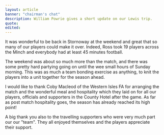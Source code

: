 ```yaml
---
layout: article
banner: "chairman's chat"
description: William Powrie gives a short update on our Lewis trip.
quote:
edited:
---
```

It was wonderful to be back in Stornoway at the weekend and great that so many of our players could make it over. Indeed, Ross took 19 players across the Minch and everybody had at least 45 minutes football.

The weekend was about so much more than the match, and there was some pretty hard partying going on until the wee small hours of Sunday morning. This was as much a team bonding exercise as anything, to knit the players into a unit together for the season ahead. 

I would like to thank Coby Macleod of the Western Isles FA for arranging the match and the wonderful meal and hospitality which they laid on for all our players, officials and supporters in the County Hotel after the game. As far as post match hospitality goes, the season has already reached its high point!

A big thank you also to the travelling supporters who were very much part our our "team". They all enjoyed themselves and the players appreciate their support.

